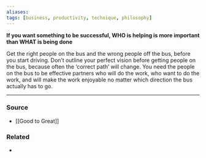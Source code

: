 ```yaml
---
aliases: 
tags: [business, productivity, technique, philosophy]
---
```


**If you want something to be successful, WHO is helping is more important than WHAT is being done**

Get the right people on the bus and the wrong people off the bus, before you start driving. Don’t outline your perfect vision before getting people on the bus, because often the ‘correct path’ will change. You need the people on the bus to be effective partners who will do the work, who want to do the work, and will make the work enjoyable no matter which direction the bus actually has to go.

---
### Source
- [[Good to Great]]

### Related
- 
 